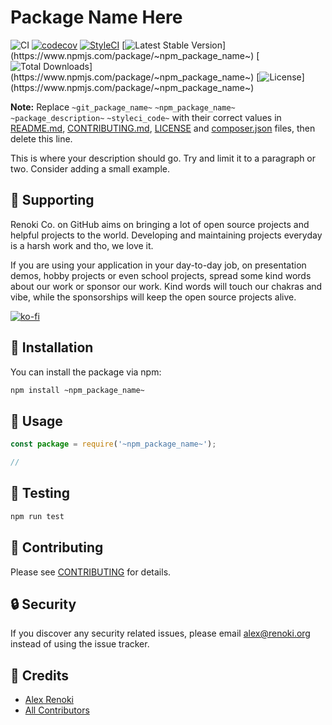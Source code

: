 Package Name Here
===================================

![CI](https://github.com/renoki-co/~git_package_name~/workflows/CI/badge.svg?branch=master)
[![codecov](https://codecov.io/gh/renoki-co/~git_package_name~/branch/master/graph/badge.svg)](https://codecov.io/gh/renoki-co/~git_package_name~/branch/master)
[![StyleCI](https://github.styleci.io/repos/~styleci_code~/shield?branch=master)](https://github.styleci.io/repos/~styleci_code~)
[![Latest Stable Version](https://img.shields.io/github/package-json/v/renoki-co/~git_package_name~)](https://www.npmjs.com/package/~npm_package_name~)
[![Total Downloads](https://img.shields.io/npm/dt/~npm_package_name~)](https://www.npmjs.com/package/~npm_package_name~)
[![License](https://img.shields.io/npm/l/~npm_package_name~)](https://www.npmjs.com/package/~npm_package_name~)

**Note:** Replace  ```~git_package_name~``` ```~npm_package_name~``` ```~package_description~``` ```~styleci_code~``` with their correct values in [README.md](README.md), [CONTRIBUTING.md](CONTRIBUTING.md), [LICENSE](LICENSE) and [composer.json](composer.json) files, then delete this line.

This is where your description should go. Try and limit it to a paragraph or two. Consider adding a small example.

## 🤝 Supporting

Renoki Co. on GitHub aims on bringing a lot of open source projects and helpful projects to the world. Developing and maintaining projects everyday is a harsh work and tho, we love it.

If you are using your application in your day-to-day job, on presentation demos, hobby projects or even school projects, spread some kind words about our work or sponsor our work. Kind words will touch our chakras and vibe, while the sponsorships will keep the open source projects alive.

[![ko-fi](https://www.ko-fi.com/img/githubbutton_sm.svg)](https://ko-fi.com/R6R42U8CL)

## 🚀 Installation

You can install the package via npm:

```bash
npm install ~npm_package_name~
```

## 🙌 Usage

```js
const package = require('~npm_package_name~');

//
```

## 🐛 Testing

``` bash
npm run test
```

## 🤝 Contributing

Please see [CONTRIBUTING](CONTRIBUTING.md) for details.

## 🔒  Security

If you discover any security related issues, please email alex@renoki.org instead of using the issue tracker.

## 🎉 Credits

- [Alex Renoki](https://github.com/rennokki)
- [All Contributors](../../contributors)

